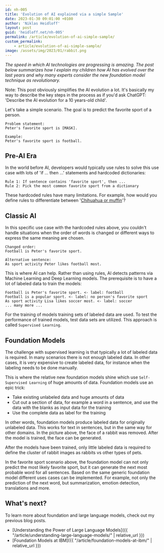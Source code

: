 ```yaml
---
id: nh-005
title: 'Evolution of AI explained via a simple Sample'
date: 2023-01-30 09:01:00 +0100
author: 'Niklas Heidloff'
layout: post
guid: 'heidloff.net/nh-005'
permalink: /article/evolution-of-ai-simple-sample/
custom_permalink:
    - article/evolution-of-ai-simple-sample/
image: /assets/img/2023/01/rabbit.png
---
```



*The speed in which AI technologies are progressing is amazing. The post below summarizes how I explain my children how AI has evolved over the last years and why many experts consider the new foundation model technique as revolutionary.*

Note: This post obviously simplifies the AI evolution a lot. It's basically my way to describe the key steps in the process as if you'd ask ChatGPT: 'Describe the AI evolution for a 10 years-old child'.

Let's take a simple scenario. The goal is to predict the favorite sport of a person.

```text
Problem statement:
Peter's favorite sport is [MASK].

Example:
Peter's favorite sport is football.
```

## Pre-AI Era

In the world before AI, developers would typically use rules to solve this use case with lots of 'if ... then ...' statements and hardcoded dictionaries:

```text
Rule 1: If sentence contains 'favorite sport', then ...
Rule 2: Pick the most common favorite sport from a dictionary
```

These hardcoded rules have many limitations. For example, how would you define rules to differentiate between '[Chihuahua or muffin](https://www.google.com/search?q=Chihuahua+or+muffin)'?


## Classic AI

In this specific use case with the hardcoded rules above, you couldn't handle situations when the order of words is changed or different ways to express the same meaning are chosen.

```text
Changed order: 
Football is Peter's favorite sport.

Alternative sentence:
As sport activity Peter likes football most.
```

This is where AI can help. Rather than using rules, AI detects patterns via Machine Learning and Deep Learning models. The prerequisite is to have a lot of labeled data to train the models:

```text
Football is Peter's favorite sport. <- label: football
Football is a popular sport. <- label: no person's favorite sport
As sport activity Lisa likes soccer most. <- label: soccer
... many more ...
```

For the training of models training sets of labeled data are used. To test the performance of trained models, test data sets are utilized. This approach is called `Supervised Learning`.


## Foundation Models

The challenge with supervised learning is that typically a lot of labeled data is required. In many scenarios there is not enough labeled data. In other cases, it is very expensive to create labeled data, for instance when the labeling needs to be done manually.

This is where the relative new foundation models shine which use `Self-Supervised Learning` of huge amounts of data. Foundation models use an epic trick:

* Take existing unlabeled data and huge amounts of data
* Cut out a section of data, for example a word in a sentence, and use the data with the blanks as input data for the training
* Use the complete data as label for the training

In other words, foundation models produce labeled data for originally unlabeled data. This works for text in sentences, but in the same way for other domains. In the picture above, the face of a rabbit was removed. After the model is trained, the face can be generated.

After the models have been trained, only little labeled data is required to define the cluster of rabbit images as rabbits vs other types of pets.

In the favorite sport scenario above, the foundation model can not only predict the most likely favorite sport, but it can generate the next most probable word for all sentences. Based on the same generic foundation model different uses cases can be implemented. For example, not only the prediction of the next word, but summarization, emotion detection, translations and more.


## What's next?

To learn more about foundation and large language models, check out my previous blog posts.

* [Understanding the Power of Large Language Models]({{ "/article/understanding-large-language-models/" | relative_url }})
* [Foundation Models at IBM]({{ "/article/foundation-models-at-ibm/" | relative_url }})